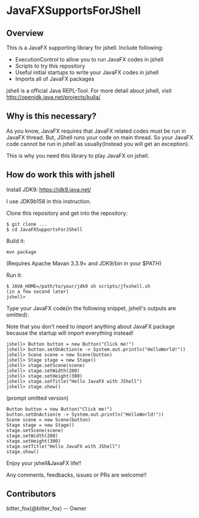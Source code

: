 # JavaFXSupportsForJShell

## Overview
This is a JavaFX supporting library for jshell.
Include following:
- ExecutionControl to allow you to run JavaFX codes in jshell
- Scripts to try this repository
- Useful initial startups to write your JavaFX codes in jshell
 - Imports all of JavaFX packages

jshell is a official Java REPL-Tool.
For more detail about jshell, visit http://openjdk.java.net/projects/kulla/

## Why is this necessary?
As you know, JavaFX requires that JavaFX related codes must be run in JavaFX thread.
But, JShell runs your code on main thread.
So your JavaFX code cannot be run in jshell as usually(Instead you will get an exception).

This is why you need this library to play JavaFX on jshell.

## How do work this with jshell
Install JDK9: https://jdk9.java.net/

I use JDK9b158 in this instruction.

Clone this repository and get into the repository:
```
$ git clone ...
$ cd JavaFXSupportsForJShell
```

Build it:
```
mvn package
```
(Requires Apache Mavan 3.3.9+ and JDK9/bin in your $PATH)

Run it:
```
$ JAVA_HOME=/path/to/your/jdk9 sh scripts/jfxshell.sh
(in a few second later)
jshell> 
```

Type your JavaFX code(in the following snippet, jshell's outputs are omitted):

Note that you don't need to import anything about JavaFX package because the startup will import everything instead!

```
jshell> Button button = new Button("Click me!")
jshell> button.setOnAction(e -> System.out.println("HelloWorld!"))
jshell> Scene scene = new Scene(button)
jshell> Stage stage = new Stage()
jshell> stage.setScene(scene)
jshell> stage.setWidth(200)
jshell> stage.setHeight(300)
jshell> stage.setTitle("Hello JavaFX with JShell")
jshell> stage.show()
```

(prompt omitted version)
```
Button button = new Button("Click me!")
button.setOnAction(e -> System.out.println("HelloWorld!"))
Scene scene = new Scene(button)
Stage stage = new Stage()
stage.setScene(scene)
stage.setWidth(200)
stage.setHeight(300)
stage.setTitle("Hello JavaFX with JShell")
stage.show()
```

Enjoy your jshell&JavaFX life!!

Any comments, feedbacks, issues or PRs are welcome!!

## Contributors
bitter_fox(@bitter_fox) -- Owner
